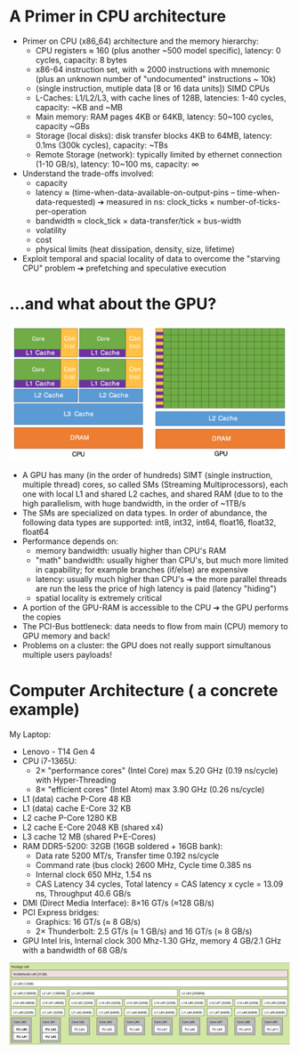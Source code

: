 # A Primer in CPU architecture
  - Primer on CPU (x86_64) architecture and the memory hierarchy:
    - CPU registers ≈ 160 (plus another ~500 model specific), latency: 0 cycles, capacity: 8 bytes
    - x86-64 instruction set, with ≈ 2000 instructions with mnemonic (plus an unknown number of "undocumented" instructions ~ 10k)
    - (single instruction, mutiple data [8 or 16 data units]) SIMD CPUs
    - L-Caches: L1/L2/L3, with cache lines of 128B, latencies: 1-40 cycles, capacity:  ~KB and ~MB
    - Main memory: RAM pages 4KB or 64KB, latency: 50~100 cycles, capacity ~GBs
    - Storage (local disks): disk transfer blocks 4KB to 64MB, latency: 0.1ms (300k cycles), capacity: ~TBs
    - Remote Storage (network): typically limited by ethernet connection (1-10 GB/s), latency: 10~100 ms, capacity: ∞
  - Understand the trade-offs involved:
      - capacity
      - latency ≈ (time-when-data-available-on-output-pins – time-when-data-requested) ➔ measured in ns: clock_ticks × number-of-ticks-per-operation
      - bandwidth ≈ clock_tick × data-transfer/tick × bus-width 
      - volatility
      - cost
      - physical limits (heat dissipation, density, size, lifetime)
  - Exploit temporal and spacial locality of data to overcome the "starving CPU" problem ➔ prefetching and speculative execution

# …and what about the GPU?
![GPU vs CPU architecture](GPUvsCPU-architecture.png)
  - A GPU has many (in the order of hundreds) SIMT (single instruction, multiple thread) cores, so called SMs (Streaming Multiprocessors), each one with local L1 and shared L2 caches, and shared RAM (due to to the high parallelism, with huge bandwidth, in the order of ~1TB/s
  - The SMs are specialized on data types. In order of abundance, the following data types are supported: int8, int32, int64, float16, float32, float64
  - Performance depends on:
    - memory bandwidth: usually higher than CPU's RAM
    - "math" bandwidth: usually higher than CPU's, but much more limited in capability; for example branches (if/else) are expensive
    - latency: usually much higher than  CPU's ➔ the more parallel threads are run the less the price of high latency is paid (latency "hiding") 
    - spatial locality is extremely critical
  - A portion of the GPU-RAM is accessible to the CPU ➔ the GPU performs the copies
  - The PCI-Bus bottleneck: data needs to flow from main (CPU) memory to GPU memory and back!
  - Problems on a cluster: the GPU does not really support simultanous multiple users payloads!

# Computer Architecture ( a concrete example)
My Laptop:

  - Lenovo - T14 Gen 4
  - CPU i7-1365U: 
    - 2× "performance cores" (Intel Core) max 5.20 GHz (0.19 ns/cycle) with Hyper-Threading
    - 8× "efficient cores" (Intel Atom) max 3.90 GHz (0.26 ns/cycle)
  - L1 (data) cache P-Core 48 KB
  - L1 (data) cache E-Core 32 KB
  - L2 cache P-Core 1280 KB
  - L2 cache E-Core 2048 KB (shared x4)
  - L3 cache 12 MB (shared P+E-Cores)
  - RAM DDR5-5200: 32GB (16GB soldered + 16GB bank):
    - Data rate 5200 MT/s, Transfer time 0.192 ns/cycle
    - Command rate (bus clock) 2600 MHz, Cycle time 0.385 ns
    - Internal clock 650 MHz, 1.54 ns
    - CAS Latency 34 cycles, Total latency = CAS latency x cycle = 13.09 ns, Throughput 40.6 GB/s
  - DMI (Direct Media Interface): 8×16 GT/s (≈128 GB/s)
  - PCI Express bridges:
    - Graphics: 16 GT/s (≈ 8 GB/s)
    - 2× Thunderbolt: 2.5 GT/s (≈ 1 GB/s) and 16 GT/s (≈ 8 GB/s)
  - GPU Intel Iris, Internal clock 300 Mhz-1.30 GHz, memory 4 GB/2.1 GHz with a bandwidth of 68 GB/s

![Graphical representation](topology.png)

